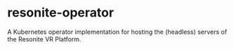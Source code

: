 # resonite-operator
A Kubernetes operator implementation for hosting the (headless) servers of the Resonite VR Platform.
